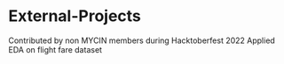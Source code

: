 # External-Projects
Contributed by non MYCIN members during Hacktoberfest 2022
Applied EDA on flight fare dataset
